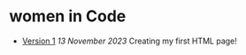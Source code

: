 # women in Code
- [Version 1](https://JennaHrd.github.io/women-in-code/index-one.html)
*13 November 2023*
Creating my first HTML page!


